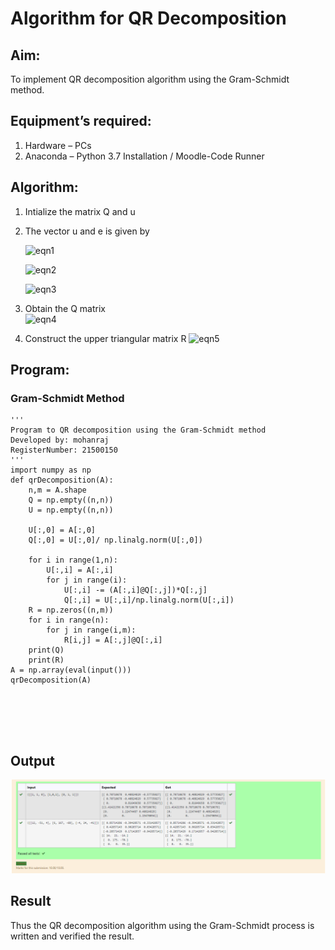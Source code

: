 # Algorithm for QR Decomposition
## Aim:
To implement QR decomposition algorithm using the Gram-Schmidt method.
## Equipment’s required:
1.	Hardware – PCs
2.	Anaconda – Python 3.7 Installation / Moodle-Code Runner
## Algorithm:
1.	Intialize the matrix Q and u
2.	The vector u and e is given by

    ![eqn1](./ex4.jpg)

    ![eqn2](./ex6.jpg)

    ![eqn3](./ex3.jpg)

3.	Obtain the Q matrix   
    ![eqn4](./ex1.jpg)
4.	Construct the upper triangular matrix R
    ![eqn5](./ex2.jpg)



## Program:
### Gram-Schmidt Method
```
''' 
Program to QR decomposition using the Gram-Schmidt method
Developed by: mohanraj
RegisterNumber: 21500150
'''
import numpy as np
def qrDecomposition(A):
    n,m = A.shape
    Q = np.empty((n,n))
    U = np.empty((n,n))
    
    U[:,0] = A[:,0]
    Q[:,0] = U[:,0]/ np.linalg.norm(U[:,0])
    
    for i in range(1,n):
        U[:,i] = A[:,i]
        for j in range(i):
            U[:,i] -= (A[:,i]@Q[:,j])*Q[:,j]
            Q[:,i] = U[:,i]/np.linalg.norm(U[:,i])
    R = np.zeros((n,m))
    for i in range(n):
        for j in range(i,m):
            R[i,j] = A[:,j]@Q[:,i]
    print(Q)
    print(R)
A = np.array(eval(input()))
qrDecomposition(A)






```

## Output

![output](1.png)

## Result
Thus the QR decomposition algorithm using the Gram-Schmidt process is written and verified the result.